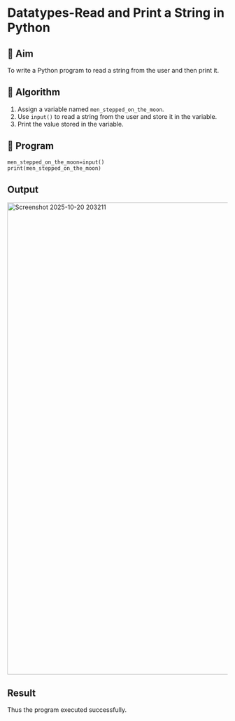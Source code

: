 # Datatypes-Read and Print a String in Python

## 🎯 Aim
To write a Python program to read a string from the user and then print it.

## 🧠 Algorithm
1. Assign a variable named `men_stepped_on_the_moon`.
2. Use `input()` to read a string from the user and store it in the variable.
3. Print the value stored in the variable.

## 🧾 Program
```
men_stepped_on_the_moon=input()
print(men_stepped_on_the_moon)
```

## Output
<img width="1920" height="1080" alt="Screenshot 2025-10-20 203211" src="https://github.com/user-attachments/assets/4187fec8-a83c-4202-bd47-f763724c7a9a" />

## Result
Thus the program executed successfully.
